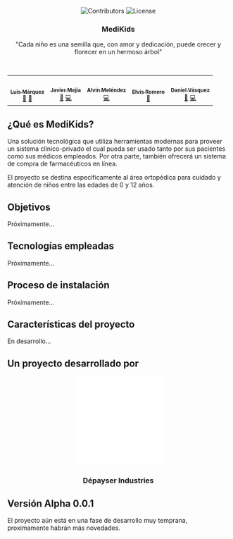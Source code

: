 <span align="center">

![Contributors][contributors-shield] ![License][license-shield]

</span>

<!-- Header -->
<p align="center">
	<!-- <a href="#"><img src="" width="150px"  height="200px"></a> -->
	<h3 align="center"> MediKids  </h3>
	<p align="center"> "Cada niño es una semilla que, con amor y dedicación, puede crecer y florecer en un hermoso árbol" </p>
</p>

<br />

<table align="center">
  <tr>
    <td align="center">
        <a href="https://github.com/Akilelk23">
            <img src="https://avatars.githubusercontent.com/Akilelk23" width="100px;" alt=""/>
            <br />
            <sub><b>Luis Márquez</b></sub>
        </a>
        <br />
	<a href="https://github.com/Javithor360/MediKids/commits?author=Akilelk23" title="Documentación">📖</a>
        <a href="https://github.com/Javithor360/MediKids/commits?author=Akilelk23" title="Front-End">🎨</a>
    </td>
    <td align="center">
        <a href="https://github.com/Javithor360">
            <img src="https://avatars.githubusercontent.com/Javithor360" width="100px;" alt=""/>
            <br />
            <sub><b>Javier Mejía</b></sub>
        </a>
        <br />
        <a href="https://github.com/Javithor360/MediKids/commits?author=Javithor360" title="Documentación">📖</a>
	<a href="https://github.com/Javithor360/MediKids/commits?author=Javithor360" title="Back-End">💻</a>
    </td>
    <td align="center">
        <a href="https://github.com/RealAlvinJS">
            <img src="https://avatars.githubusercontent.com/RealAlvinJS" width="100px;" alt=""/>
            <br />
            <sub><b>Alvin Meléndez</b></sub>
        </a>
        <br />
	<a href="https://github.com/Javithor360/MediKids/commits?author=RealAlvinJS" title="Back-End">💻</a>
    </td>
    <td align="center">
        <a href="https://github.com/ElvisWRJ">
            <img src="https://avatars.githubusercontent.com/ElvisWRJ" width="100px;" alt=""/>
            <br />
            <sub><b>Elvis Romero</b></sub>
        </a>
        <br />
        <a href="https://github.com/Javithor360/MediKids/commits?author=ElvisWRJ" title="Front-End">🎨</a>
    </td>
    <td align="center">
        <a href="https://github.com/DanielVasquezV">
            <img src="https://avatars.githubusercontent.com/DanielVasquezV" width="100px;" alt=""/>
            <br />
            <sub><b>Daniel Vásquez</b></sub>
        </a>
        <br />
	<a href="https://github.com/Javithor360/MediKids/commits?author=DanielVasquezV" title="Front-End">🎨</a>
	<a href="https://github.com/Javithor360/MediKids/commits?author=DanielVasquezV" title="Back-End">💻</a>
    </td>
  </tr>
</table>

<!-- Información -->
## ¿Qué es MediKids?

Una solución tecnológica que utiliza herramientas modernas para proveer un sistema clínico-privado el cual pueda ser usado tanto por sus pacientes como sus médicos empleados. Por otra parte, también ofrecerá un sistema de compra de farmacéuticos en línea.

El proyecto se destina especificamente al área ortopédica para cuidado y atención de niños entre las edades de 0 y 12 años.

## Objetivos

Próximamente...

## Tecnologías empleadas

Próximamente...

## Proceso de instalación

Próximamente...

## Características del proyecto

En desarrollo...

## Un proyecto desarrollado por

<p align="center">
	<a href="#"><img src="./assets/img/depayser-white-simplified.png" width="200px"  height="200px"></a>
	<h3 align="center"> Dépayser Industries </h3>
</p>

## Versión Alpha 0.0.1

El proyecto aún está en una fase de desarrollo muy temprana, proximamente habrán más novedades.

<!-- Declaraciones -->

[contributors-shield]: https://img.shields.io/github/contributors/Javithor360/MediKids.svg?style=for-the-badge
[license-shield]: https://img.shields.io/github/license/Javithor360/MediKids.svg?style=for-the-badge
[stars]: https://img.shields.io/github/stars/Javithor360/MediKids?color=yellow&style=for-the-badge